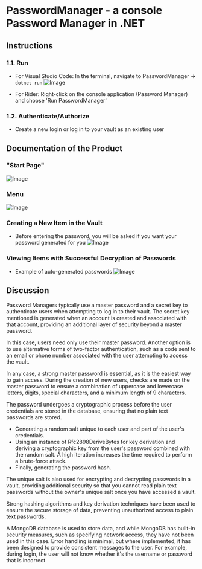 # PasswordManager - a console Password Manager in .NET

## Instructions

### 1.1. Run
- For Visual Studio Code: In the terminal, navigate to PasswordManager -> `dotnet run`
![Image](https://github.com/Minaac-ops/PasswordManager/assets/72027505/f463fcb1-77e0-499b-8b82-b3af10d81fe2)

- For Rider: Right-click on the console application (Password Manager) and choose 'Run PasswordManager'

### 1.2. Authenticate/Authorize
- Create a new login or log in to your vault as an existing user

## Documentation of the Product

### "Start Page"
![Image](https://github.com/Minaac-ops/PasswordManager/assets/72027505/bd44a4ff-0d5f-47af-bd95-0676722199a3)

### Menu
![Image](https://github.com/Minaac-ops/PasswordManager/assets/72027505/54ae20ba-37ef-4094-9076-a9107823b351)

### Creating a New Item in the Vault
- Before entering the password, you will be asked if you want your password generated for you
![Image](https://github.com/Minaac-ops/PasswordManager/assets/72027505/9d6b03a7-28d2-464d-9f86-9ad43c8db1fe)

### Viewing Items with Successful Decryption of Passwords
- Example of auto-generated passwords
![Image](https://github.com/Minaac-ops/PasswordManager/assets/72027505/bdb26455-97f9-4cd7-ab9e-a24aea79f6ba)

## Discussion

Password Managers typically use a master password and a secret key to authenticate users when attempting to log in to their vault. The secret key mentioned is generated when an account is created and associated with that account, providing an additional layer of security beyond a master password.

In this case, users need only use their master password. Another option is to use alternative forms of two-factor authentication, such as a code sent to an email or phone number associated with the user attempting to access the vault.

In any case, a strong master password is essential, as it is the easiest way to gain access. During the creation of new users, checks are made on the master password to ensure a combination of uppercase and lowercase letters, digits, special characters, and a minimum length of 9 characters.

The password undergoes a cryptographic process before the user credentials are stored in the database, ensuring that no plain text passwords are stored.

- Generating a random salt unique to each user and part of the user's credentials.
- Using an instance of Rfc2898DeriveBytes for key derivation and deriving a cryptographic key from the user's password combined with the random salt. A high iteration increases the time required to perform a brute-force attack.
- Finally, generating the password hash.

The unique salt is also used for encrypting and decrypting passwords in a vault, providing additional security so that you cannot read plain text passwords without the owner's unique salt once you have accessed a vault.

Strong hashing algorithms and key derivation techniques have been used to ensure the secure storage of data, preventing unauthorized access to plain text passwords.

A MongoDB database is used to store data, and while MongoDB has built-in security measures, such as specifying network access, they have not been used in this case. Error handling is minimal, but where implemented, it has been designed to provide consistent messages to the user. For example, during login, the user will not know whether it's the username or password that is incorrect
